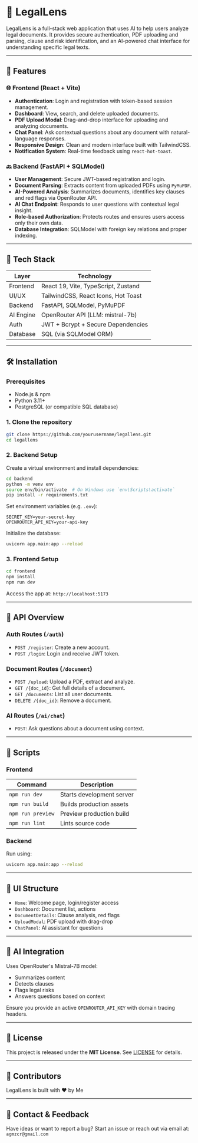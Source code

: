 # 📄 LegalLens

LegalLens is a full-stack web application that uses AI to help users analyze legal documents. It provides secure authentication, PDF uploading and parsing, clause and risk identification, and an AI-powered chat interface for understanding specific legal texts.

---

## 🚀 Features

### 🌐 Frontend (React + Vite)
- **Authentication**: Login and registration with token-based session management.
- **Dashboard**: View, search, and delete uploaded documents.
- **PDF Upload Modal**: Drag-and-drop interface for uploading and analyzing documents.
- **Chat Panel**: Ask contextual questions about any document with natural-language responses.
- **Responsive Design**: Clean and modern interface built with TailwindCSS.
- **Notification System**: Real-time feedback using `react-hot-toast`.

### 🔙 Backend (FastAPI + SQLModel)
- **User Management**: Secure JWT-based registration and login.
- **Document Parsing**: Extracts content from uploaded PDFs using `PyMuPDF`.
- **AI-Powered Analysis**: Summarizes documents, identifies key clauses and red flags via OpenRouter API.
- **AI Chat Endpoint**: Responds to user questions with contextual legal insight.
- **Role-based Authorization**: Protects routes and ensures users access only their own data.
- **Database Integration**: SQLModel with foreign key relations and proper indexing.

---

## 📁 Tech Stack

| Layer      | Technology                           |
|------------|--------------------------------------|
| Frontend   | React 19, Vite, TypeScript, Zustand  |
| UI/UX      | TailwindCSS, React Icons, Hot Toast  |
| Backend    | FastAPI, SQLModel, PyMuPDF           |
| AI Engine  | OpenRouter API (LLM: mistral-7b)     |
| Auth       | JWT + Bcrypt + Secure Dependencies   |
| Database   | SQL (via SQLModel ORM)               |

---

## 🛠️ Installation

### Prerequisites
- Node.js & npm
- Python 3.11+
- PostgreSQL (or compatible SQL database)

### 1. Clone the repository
```bash
git clone https://github.com/yourusername/legallens.git
cd legallens
```

### 2. Backend Setup
Create a virtual environment and install dependencies:

```bash
cd backend
python -m venv env
source env/bin/activate  # On Windows use `env\Scripts\activate`
pip install -r requirements.txt
```

Set environment variables (e.g. `.env`):
```
SECRET_KEY=your-secret-key
OPENROUTER_API_KEY=your-api-key
```

Initialize the database:
```bash
uvicorn app.main:app --reload
```

### 3. Frontend Setup
```bash
cd frontend
npm install
npm run dev
```

Access the app at: `http://localhost:5173`

---

## 🔐 API Overview

### Auth Routes (`/auth`)
- `POST /register`: Create a new account.
- `POST /login`: Login and receive JWT token.

### Document Routes (`/document`)
- `POST /upload`: Upload a PDF, extract and analyze.
- `GET /{doc_id}`: Get full details of a document.
- `GET /documents`: List all user documents.
- `DELETE /{doc_id}`: Remove a document.

### AI Routes (`/ai/chat`)
- `POST`: Ask questions about a document using context.

---

## 🧪 Scripts

### Frontend
| Command         | Description                   |
|-----------------|-------------------------------|
| `npm run dev`   | Starts development server     |
| `npm run build` | Builds production assets      |
| `npm run preview` | Preview production build    |
| `npm run lint`  | Lints source code             |

### Backend
Run using:
```bash
uvicorn app.main:app --reload
```

---

## 🎨 UI Structure

- `Home`: Welcome page, login/register access
- `Dashboard`: Document list, actions
- `DocumentDetails`: Clause analysis, red flags
- `UploadModal`: PDF upload with drag-drop
- `ChatPanel`: AI assistant for questions

---

## 🤖 AI Integration

Uses OpenRouter's Mistral-7B model:
- Summarizes content
- Detects clauses
- Flags legal risks
- Answers questions based on context

Ensure you provide an active `OPENROUTER_API_KEY` with domain tracing headers.

---

## 🧾 License

This project is released under the **MIT License**. See [LICENSE](LICENSE) for details.

---

## 👏 Contributors

LegalLens is built with ❤️ by Me

---

## 📮 Contact & Feedback

Have ideas or want to report a bug? Start an issue or reach out via email at: `agmzcr@gmail.com`
